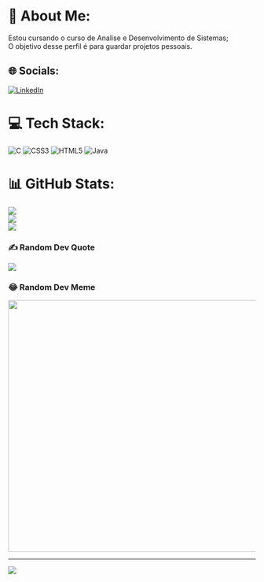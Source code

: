 # 💫 About Me:
Estou cursando o curso de Analise e Desenvolvimento de Sistemas;<br>O objetivo desse perfil é para guardar projetos pessoais.


## 🌐 Socials:
[![LinkedIn](https://img.shields.io/badge/LinkedIn-%230077B5.svg?logo=linkedin&logoColor=white)](https://linkedin.com/in/https://www.linkedin.com/in/thiago-gogola-milagres/) 

# 💻 Tech Stack:
![C](https://img.shields.io/badge/c-%2300599C.svg?style=flat&logo=c&logoColor=white) ![CSS3](https://img.shields.io/badge/css3-%231572B6.svg?style=flat&logo=css3&logoColor=white) ![HTML5](https://img.shields.io/badge/html5-%23E34F26.svg?style=flat&logo=html5&logoColor=white) ![Java](https://img.shields.io/badge/java-%23ED8B00.svg?style=flat&logo=java&logoColor=white)
# 📊 GitHub Stats:
![](https://github-readme-stats.vercel.app/api?username=thiago514&theme=dark&hide_border=true&include_all_commits=false&count_private=false)<br/>
![](https://github-readme-streak-stats.herokuapp.com/?user=thiago514&theme=dark&hide_border=true)<br/>
![](https://github-readme-stats.vercel.app/api/top-langs/?username=thiago514&theme=dark&hide_border=true&include_all_commits=false&count_private=false&layout=compact)

### ✍️ Random Dev Quote
![](https://quotes-github-readme.vercel.app/api?type=horizontal&theme=radical)

### 😂 Random Dev Meme
<img src="https://random-memer.herokuapp.com/" width="512px"/>

---
[![](https://visitcount.itsvg.in/api?id=thiago514&icon=0&color=0)](https://visitcount.itsvg.in)
